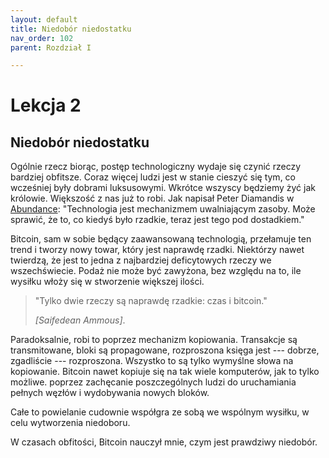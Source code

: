 ```yaml
---
layout: default
title: Niedobór niedostatku
nav_order: 102
parent: Rozdział I

---
```


# Lekcja 2

## Niedobór niedostatku

Ogólnie rzecz biorąc, postęp technologiczny wydaje się czynić rzeczy bardziej
obfitsze. Coraz więcej ludzi jest w stanie cieszyć się tym, co wcześniej
były dobrami luksusowymi. Wkrótce wszyscy będziemy żyć jak królowie. Większość z nas
już to robi. Jak napisał Peter Diamandis w [Abundance](https://www.diamandis.com/abundance): "Technologia jest mechanizmem uwalniającym zasoby. Może sprawić, że to, co kiedyś było rzadkie, teraz jest tego pod dostadkiem."

Bitcoin, sam w sobie będący zaawansowaną technologią, przełamuje ten trend i tworzy
nowy towar, który jest naprawdę rzadki. Niektórzy nawet twierdzą, że jest to jedna z
najbardziej deficytowych rzeczy we wszechświecie. Podaż nie może być zawyżona, bez względu na to, ile wysiłku włoży się w stworzenie większej ilości.

> "Tylko dwie rzeczy są naprawdę rzadkie: czas i bitcoin."
> 
> <cite>[Saifedean Ammous]</cite>.

Paradoksalnie, robi to poprzez mechanizm kopiowania. Transakcje są
transmitowane, bloki są propagowane, rozproszona księga jest --- dobrze,
zgadliście --- rozproszona. Wszystko to są tylko wymyślne słowa na
kopiowanie. Bitcoin nawet kopiuje się na tak wiele komputerów, jak to tylko możliwe.
poprzez zachęcanie poszczególnych ludzi do uruchamiania pełnych węzłów i wydobywania nowych bloków.

Całe to powielanie cudownie współgra ze sobą we wspólnym wysiłku, w celu wytworzenia niedoboru.

W czasach obfitości, Bitcoin nauczył mnie, czym jest prawdziwy niedobór.
